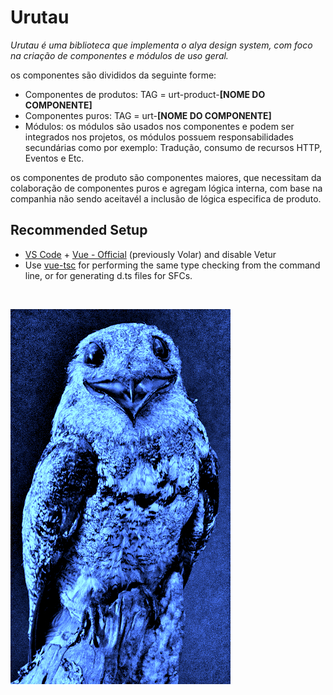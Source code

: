 # Urutau

<i>Urutau é uma biblioteca que implementa o alya design system, com foco na criação de componentes
e módulos de uso geral.</i>

os componentes são divididos da seguinte forme:

<ul>
  <li>Componentes de produtos: TAG = urt-product-<b>[NOME DO COMPONENTE]</b></li>
  <li>Componentes puros: TAG = urt-<b>[NOME DO COMPONENTE]</b></li>
  <li>Módulos: os módulos são usados nos componentes e podem ser integrados nos projetos, os módulos possuem 
responsabilidades secundárias como por exemplo: Tradução, consumo de recursos HTTP, Eventos e Etc.
</ul>

os componentes de produto são componentes maiores, que necessitam da colaboração de componentes puros
e agregam lógica interna, com base na companhia não sendo aceitavél a inclusão de lógica especifica de produto.


## Recommended Setup
- [VS Code](https://code.visualstudio.com/) + [Vue - Official](https://marketplace.visualstudio.com/items?itemName=Vue.volar) (previously Volar) and disable Vetur
- Use [vue-tsc](https://github.com/vuejs/language-tools/tree/master/packages/tsc) for performing the same type checking from the command line, or for generating d.ts files for SFCs.

<br/>

![screenshot](urutau.jpg)
